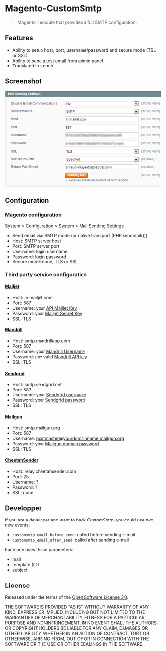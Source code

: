 # Magento-CustomSmtp

> Magento 1 module that provides a full SMTP configuration.

## Features

* Ability to setup host, port, username/password and secure mode (TSL or SSL)
* Ability to send a test email from admin panel
* Translated in french

## Screenshot

![CustomSmtp Configuration](doc/screenshots/AL_CustomSmtp-Configuration.png "CustomSmtp Configuration")

## Configuration

### Magento configuration

System > Configuration > System > Mail Sending Settings

* Send email via: SMTP mode (or native transport (PHP sendmail()))
* Host: SMTP server host
* Port: SMTP server port
* Username: login username
* Password: login password
* Secure mode: none, TLS or SSL

### Third party service configuration

#### [Mailjet](https://www.mailjet.com)

* Host: in.mailjet.com
* Port: 587
* Username: your [API Mailjet Key](https://www.mailjet.com/account/api_keys)
* Password: your [Mailjet Secret Key](https://www.mailjet.com/account/api_keys)
* SSL: TLS

#### [Mandrill](http://mandrill.com)

* Host: smtp.mandrillapp.com
* Port: 587
* Username: your [Mandrill Username](https://mandrillapp.com/settings/index/)
* Password: any valid [Mandrill API key](https://mandrillapp.com/settings/index/)
* SSL: TLS

#### [Sendgrid](http://sendgrid.com)

* Host: smtp.sendgrid.net
* Port: 587
* Username: your [Sendgrid username](http://sendgrid.com/developer)
* Password: your [Sendgrid password](http://sendgrid.com/developer)
* SSL: TLS

#### [Mailgun](http://www.mailgun.com)

* Host: smtp.mailgun.org
* Port: 587
* Username: [postmaster@yourdomainname.mailgun.org](https://mailgun.net/cp/domains)
* Password: your [Mailgun domain password](https://mailgun.net/cp/domains)
* SSL: TLS

#### [CheetahSender](https://app.cheetahsender.com)

* Host: relay.cheetahsender.com
* Port: 25
* Username: ?
* Password: ?
* SSL: none

## Developper

If you are a developer and want to hack _CustomSmtp_, you could use two new events:
* ```customsmtp_email_before_send```: called before sending e-mail
* ```customsmtp_email_after_send```: called after sending e-mail

Each one uses those parameters:
* mail
* template (ID)
* subject

## License

Released under the terms of the [Open Software License 3.0](http://opensource.org/licenses/OSL-3.0).

THE SOFTWARE IS PROVIDED "AS IS", WITHOUT WARRANTY OF ANY KIND, EXPRESS
OR IMPLIED, INCLUDING BUT NOT LIMITED TO THE WARRANTIES OF MERCHANTABILITY,
FITNESS FOR A PARTICULAR PURPOSE AND NONINFRINGEMENT. IN NO EVENT SHALL
THE AUTHORS OR COPYRIGHT HOLDERS BE LIABLE FOR ANY CLAIM, DAMAGES OR OTHER
LIABILITY, WHETHER IN AN ACTION OF CONTRACT, TORT OR OTHERWISE, ARISING
FROM, OUT OF OR IN CONNECTION WITH THE SOFTWARE OR THE USE OR OTHER
DEALINGS IN THE SOFTWARE.
